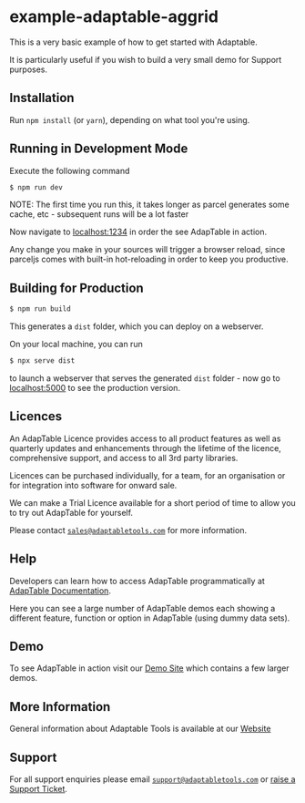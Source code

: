 # example-adaptable-aggrid

This is a very basic example of how to get started with Adaptable.

It is particularly useful if you wish to build a very small demo for Support purposes.

## Installation

Run `npm install` (or `yarn`), depending on what tool you're using.

## Running in Development Mode

Execute the following command

```sh
$ npm run dev
```

NOTE: The first time you run this, it takes longer as parcel generates some cache, etc - subsequent runs will be a lot faster

Now navigate to [localhost:1234](http://localhost:1234) in order the see AdapTable in action.

Any change you make in your sources will trigger a browser reload, since parceljs comes with built-in hot-reloading in order to keep you productive.

## Building for Production

```sh
$ npm run build
```

This generates a `dist` folder, which you can deploy on a webserver.

On your local machine, you can run

```sh
$ npx serve dist
```

to launch a webserver that serves the generated `dist` folder - now go to [localhost:5000](http://localhost:5000) to see the production version.

## Licences

An AdapTable Licence provides access to all product features as well as quarterly updates and enhancements through the lifetime of the licence, comprehensive support, and access to all 3rd party libraries.

Licences can be purchased individually, for a team, for an organisation or for integration into software for onward sale.

We can make a Trial Licence available for a short period of time to allow you to try out AdapTable for yourself.

Please contact [`sales@adaptabletools.com`](mailto:sales@adaptabletools.com) for more information.

## Help

Developers can learn how to access AdapTable programmatically at [AdapTable Documentation](https://docs.adaptabletools.com).  

Here you can see a large number of AdapTable demos each showing a different feature, function or option in AdapTable (using dummy data sets).

## Demo

To see AdapTable in action visit our [Demo Site](https://www.adaptabletools.com/demos) which contains a few larger demos.

## More Information

General information about Adaptable Tools is available at our [Website](http://www.adaptabletools.com) 
 
## Support

For all support enquiries please email [`support@adaptabletools.com`](mailto:support@adaptabletools.com) or [raise a Support Ticket](https://adaptabletools.zendesk.com/hc/en-us/requests/new).
